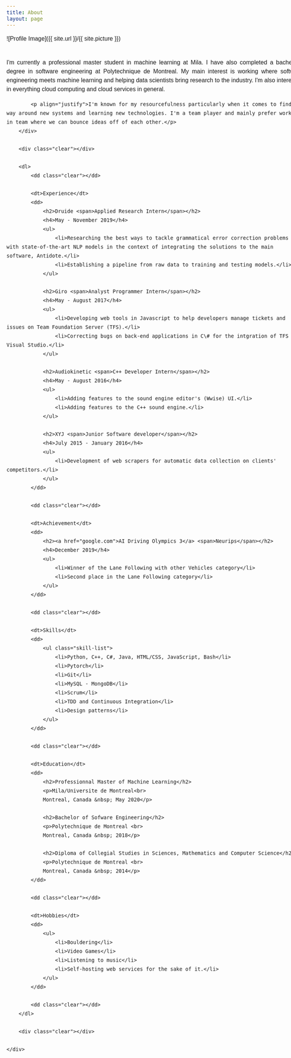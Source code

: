```yaml
---
title: About
layout: page
---
```

<style type="text/css">
    * { margin: 0; padding: 0; }
    body { font: 16px Helvetica, Sans-Serif; line-height: 24px; background: url(images/noise.jpg); }
    .clear { clear: both; }
    #page-wrap { width: 800px; margin: 40px auto 60px; }
    #pic { float: right; margin: -30px 0 0 0; }
    h1 { margin: 0 0 16px 0; padding: 0 0 16px 0; font-size: 42px; font-weight: bold; letter-spacing: -2px; border-bottom: 1px solid #999; }
    h2 { font-size: 20px; margin: 0 0 0px 0; position: relative; }
    h2 span { position: absolute; bottom: 0; right: 0; font-style: italic; font-family: Georgia, Serif; font-size: 16px; color: #999; font-weight: normal; }
	h4 { bottom: 0; right: 0; font-style: italic; font-family: Georgia, Serif; font-size: 16px; color: #999; font-weight: normal; text-align: right;}
    p { margin: 0 0 16px 0; }
    ul { margin: 0 0 32px 17px; }
    #objective { width: 500px; float: left; }
    #objective p { font-family: Georgia, Serif; font-style: italic; color: #666; }
    dt { font-style: italic; font-weight: bold; font-size: 18px; text-align: right; padding: 0 26px 0 0; width: 150px; float: left; height: 100px; border-right: 1px solid #999;  }
    dd { width: 600px; float: right; }
    dd.clear { float: none; margin: 0; height: 15px; }
</style>

![Profile Image]({{ site.url }}/{{ site.picture }})

<body>
    <div id="page-wrap">
        <div>
            <p align="justify">I'm currently a professional master student in machine learning at Mila. I have also completed a bachelor's degree in software engineering at Polytechnique de Montreal. My main interest is working where software engineering meets machine learning and helping data scientists bring research to the industry. I'm also interested in everything cloud computing and cloud services in general.</p>

			<p align="justify">I'm known for my resourcefulness particularly when it comes to find my way around new systems and learning new technologies. I'm a team player and mainly prefer working in team where we can bounce ideas off of each other.</p>
        </div>
        
        <div class="clear"></div>
        
        <dl>
            <dd class="clear"></dd>

			<dt>Experience</dt>
            <dd>
				<h2>Druide <span>Applied Research Intern</span></h2>
				<h4>May - November 2019</h4>
                <ul>
                    <li>Researching the best ways to tackle grammatical error correction problems with state-of-the-art NLP models in the context of integrating the solutions to the main software, Antidote.</li>
                    <li>Establishing a pipeline from raw data to training and testing models.</li>
                </ul>

				<h2>Giro <span>Analyst Programmer Intern</span></h2>
				<h4>May - August 2017</h4>
                <ul>
                    <li>Developing web tools in Javascript to help developers manage tickets and issues on Team Foundation Server (TFS).</li>
                    <li>Correcting bugs on back-end applications in C\# for the intgration of TFS to Visual Studio.</li>
                </ul>

				<h2>Audiokinetic <span>C++ Developer Intern</span></h2>
				<h4>May - August 2016</h4>
                <ul>
                    <li>Adding features to the sound engine editor's (Wwise) UI.</li>
                    <li>Adding features to the C++ sound engine.</li>
                </ul>

                <h2>XYJ <span>Junior Software developer</span></h2>
				<h4>July 2015 - January 2016</h4>
                <ul>
                    <li>Development of web scrapers for automatic data collection on clients' competitors.</li>
                </ul>
            </dd>
			
			<dd class="clear"></dd>

            <dt>Achievement</dt>
            <dd>
				<h2><a href="google.com">AI Driving Olympics 3</a> <span>Neurips</span></h2>
				<h4>December 2019</h4>
                <ul>
                    <li>Winner of the Lane Following with other Vehicles category</li>
                    <li>Second place in the Lane Following category</li>
                </ul>
            </dd>
            
            <dd class="clear"></dd>

			<dt>Skills</dt>
            <dd>
                <ul class="skill-list">
					<li>Python, C++, C#, Java, HTML/CSS, JavaScript, Bash</li>
					<li>Pytorch</li>
					<li>Git</li>
					<li>MySQL - MongoDB</li>
					<li>Scrum</li>
					<li>TDD and Continuous Integration</li>
					<li>Design patterns</li>
				</ul>
            </dd>
            
            <dd class="clear"></dd>
            
            <dt>Education</dt>
            <dd>
                <h2>Professionnal Master of Machine Learning</h2>
                <p>Mila/Universite de Montreal<br>
				Montreal, Canada &nbsp; May 2020</p>

				<h2>Bachelor of Sofware Engineering</h2>
                <p>Polytechnique de Montreal <br>
				Montreal, Canada &nbsp; 2018</p>

				<h2>Diploma of Collegial Studies in Sciences, Mathematics and Computer Science</h2>
                <p>Polytechnique de Montreal <br>
				Montreal, Canada &nbsp; 2014</p>
            </dd>
            
            <dd class="clear"></dd>
            
            <dt>Hobbies</dt>
            <dd>
				<ul>
					<li>Bouldering</li>
                    <li>Video Games</li>
					<li>Listening to music</li>
					<li>Self-hosting web services for the sake of it.</li>
                </ul>
			</dd>
            
            <dd class="clear"></dd>
        </dl>
        
        <div class="clear"></div>
    
    </div>

</body>
